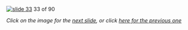 [![slide 33](https://dl.dropboxusercontent.com/u/2977490/presentations/cookbook/img33.jpg)](34.md)
33 of 90

_Click on the image for the [next slide](34.md), or click [here for the previous one](32.md)_